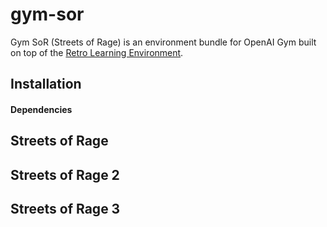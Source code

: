 # gym-sor
Gym SoR (Streets of Rage) is an environment bundle for OpenAI Gym built on top of the [Retro Learning Environment](https://github.com/nadavbh12/Retro-Learning-Environment). 

## Installation

#### Dependencies

## Streets of Rage


## Streets of Rage 2

## Streets of Rage 3
